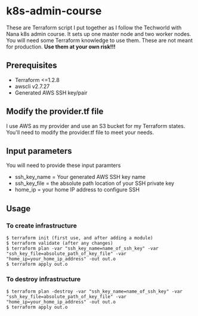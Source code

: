 k8s-admin-course
================
These are Terraform script I put together as I follow the Techworld with Nana k8s admin course. It sets up one master node and two worker nodes. You will need some Terraform knowledge to use them. These are not meant for production. **Use them at your own risk!!!**

## Prerequisites
  - Terraform <=1.2.8
  - awscli v2.7.27
  - Generated AWS SSH key/pair

## Modify the provider.tf file
I use AWS as my provider and use an S3 bucket for my Terraform states. You'll need to modify the provider.tf file to meet your needs.

## Input parameters
You will need to provide these input paramters

  - ssh_key_name = Your generated AWS SSH key name
  - ssh_key_file = the absolute path location of your SSH private key
  - home_ip      = your home IP address to configure SSH

## Usage
### To create infrastructure

    $ terraform init (first use, and after adding a module)
    $ terraform validate (after any changes)
    $ terraform plan -var "ssh_key_name=name_of_ssh_key" -var "ssh_key_file=absolute_path_of_key_file" -var "home_ip=your_home_ip_address" -out out.o
    $ terraform apply out.o

### To destroy infrastructure

    $ terraform plan -destroy -var "ssh_key_name=name_of_ssh_key" -var "ssh_key_file=absolute_path_of_key_file" -var "home_ip=your_home_ip_address" -out out.o
    $ terraform apply out.o

